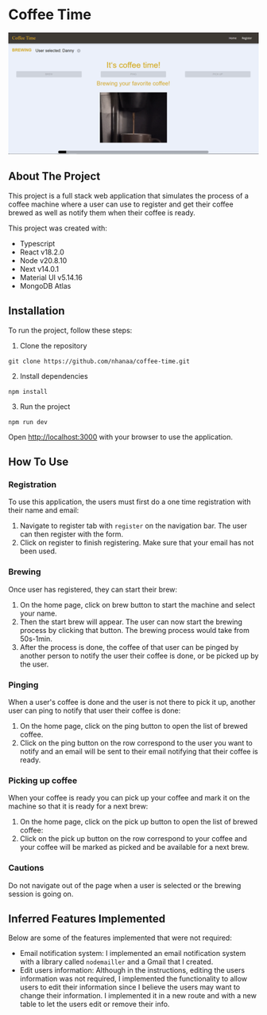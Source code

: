 # Coffee Time

![App screenshot](app.png)

## About The Project

This project is a full stack web application that simulates the process of a coffee machine where a user can use to register and get their coffee brewed as well as notify them when their coffee is ready.

This project was created with:
- Typescript
- React v18.2.0
- Node v20.8.10
- Next v14.0.1
- Material UI v5.14.16
- MongoDB Atlas

## Installation

To run the project, follow these steps:

1. Clone the repository
```
git clone https://github.com/nhanaa/coffee-time.git
```
2. Install dependencies
```
npm install
```
3. Run the project
```
npm run dev
```
Open [http://localhost:3000](http://localhost:3000) with your browser to use the application.

## How To Use

### Registration

To use this application, the users must first do a one time registration with their name and email:
1. Navigate to register tab with `register` on the navigation bar. The user can then register with the form.
2. Click on register to finish registering. Make sure that your email has not been used.

### Brewing

Once user has registered, they can start their brew:
1. On the home page, click on brew button to start the machine and select your name.
2. Then the start brew will appear. The user can now start the brewing process by clicking that button. The brewing process would take from 50s-1min.
3. After the process is done, the coffee of that user can be pinged by another person to notify the user their coffee is done, or be picked up by the user.

### Pinging

When a user's coffee is done and the user is not there to pick it up, another user can ping to notify that user their coffee is done:
1. On the home page, click on the ping button to open the list of brewed coffee.
2. Click on the ping button on the row correspond to the user you want to notify and an email will be sent to their email notifying that their coffee is ready.

### Picking up coffee

When your coffee is ready you can pick up your coffee and mark it on the machine so that it is ready for a next brew:
1. On the home page, click on the pick up button to open the list of brewed coffee:
2. Click on the pick up button on the row correspond to your coffee and your coffee will be marked as picked and be available for a next brew.

### Cautions

Do not navigate out of the page when a user is selected or the brewing session is going on.

## Inferred Features Implemented
Below are some of the features implemented that were not required:
- Email notification system: I implemented an email notification system with a library called `nodemailler` and a Gmail that I created.
- Edit users information: Although in the instructions, editing the users information was not required, I implemented the functionality to allow users to edit their information since I believe the users may want to change their information. I implemented it in a new route and with a new table to let the users edit or remove their info.
